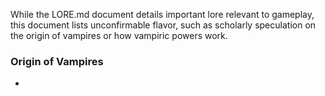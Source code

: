 ﻿While the LORE.md document details important lore relevant to gameplay, this document lists unconfirmable flavor, such as scholarly speculation on the origin of vampires or how vampiric powers work.

### Origin of Vampires
* 